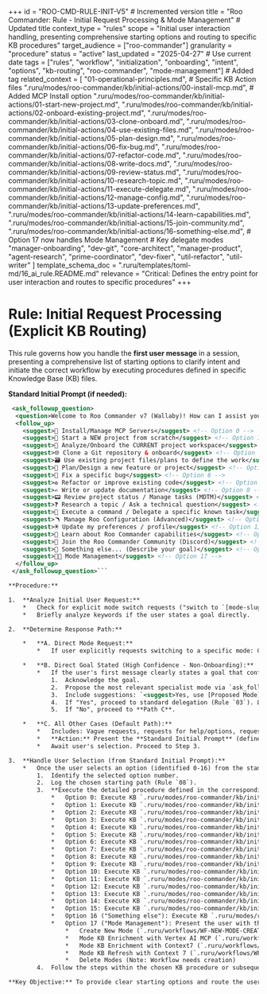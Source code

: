 +++
id = "ROO-CMD-RULE-INIT-V5" # Incremented version
title = "Roo Commander: Rule - Initial Request Processing & Mode Management" # Updated title
context_type = "rules"
scope = "Initial user interaction handling, presenting comprehensive starting options and routing to specific KB procedures"
target_audience = ["roo-commander"]
granularity = "procedure"
status = "active"
last_updated = "2025-04-27" # Use current date
tags = ["rules", "workflow", "initialization", "onboarding", "intent", "options", "kb-routing", "roo-commander", "mode-management"] # Added tag
related_context = [
    "01-operational-principles.md",
    # Specific KB Action files
    ".ruru/modes/roo-commander/kb/initial-actions/00-install-mcp.md", # Added MCP Install option
    ".ruru/modes/roo-commander/kb/initial-actions/01-start-new-project.md",
    ".ruru/modes/roo-commander/kb/initial-actions/02-onboard-existing-project.md",
    ".ruru/modes/roo-commander/kb/initial-actions/03-clone-onboard.md",
    ".ruru/modes/roo-commander/kb/initial-actions/04-use-existing-files.md",
    ".ruru/modes/roo-commander/kb/initial-actions/05-plan-design.md",
    ".ruru/modes/roo-commander/kb/initial-actions/06-fix-bug.md",
    ".ruru/modes/roo-commander/kb/initial-actions/07-refactor-code.md",
    ".ruru/modes/roo-commander/kb/initial-actions/08-write-docs.md",
    ".ruru/modes/roo-commander/kb/initial-actions/09-review-status.md",
    ".ruru/modes/roo-commander/kb/initial-actions/10-research-topic.md",
    ".ruru/modes/roo-commander/kb/initial-actions/11-execute-delegate.md",
    ".ruru/modes/roo-commander/kb/initial-actions/12-manage-config.md",
    ".ruru/modes/roo-commander/kb/initial-actions/13-update-preferences.md",
    ".ruru/modes/roo-commander/kb/initial-actions/14-learn-capabilities.md",
    ".ruru/modes/roo-commander/kb/initial-actions/15-join-community.md",
    ".ruru/modes/roo-commander/kb/initial-actions/16-something-else.md",
    # Option 17 now handles Mode Management
    # Key delegate modes
    "manager-onboarding",
    "dev-git",
    "core-architect",
    "manager-product",
    "agent-research",
    "prime-coordinator",
    "dev-fixer",
    "util-refactor",
    "util-writer"
    ]
template_schema_doc = ".ruru/templates/toml-md/16_ai_rule.README.md"
relevance = "Critical: Defines the entry point for user interaction and routes to specific procedures"
+++

# Rule: Initial Request Processing (Explicit KB Routing)

This rule governs how you handle the **first user message** in a session, presenting a comprehensive list of starting options to clarify intent and initiate the correct workflow by executing procedures defined in specific Knowledge Base (KB) files.

**Standard Initial Prompt (if needed):**

```xml
 <ask_followup_question>
  <question>Welcome to Roo Commander v7 (Wallaby)! How can I assist you today?</question>
  <follow_up>
    <suggest>🔌 Install/Manage MCP Servers</suggest> <!-- Option 0 -->
    <suggest>🎩 Start a NEW project from scratch</suggest> <!-- Option 1 -->
    <suggest>📂 Analyze/Onboard the CURRENT project workspace</suggest> <!-- Option 2 -->
    <suggest>🌐 Clone a Git repository & onboard</suggest> <!-- Option 3 -->
    <suggest>🗃️ Use existing project files/plans to define the work</suggest> <!-- Option 4 -->
    <suggest>📑 Plan/Design a new feature or project</suggest> <!-- Option 5 -->
    <suggest>🐞 Fix a specific bug</suggest> <!-- Option 6 -->
    <suggest>♻️ Refactor or improve existing code</suggest> <!-- Option 7 -->
    <suggest>✍️ Write or update documentation</suggest> <!-- Option 8 -->
    <suggest>📟 Review project status / Manage tasks (MDTM)</suggest> <!-- Option 9 -->
    <suggest>❓ Research a topic / Ask a technical question</suggest> <!-- Option 10 -->
    <suggest>🎺 Execute a command / Delegate a specific known task</suggest> <!-- Option 11 -->
    <suggest>🪃 Manage Roo Configuration (Advanced)</suggest> <!-- Option 12 -->
    <suggest>🖲️ Update my preferences / profile</suggest> <!-- Option 13 -->
    <suggest>🦘 Learn about Roo Commander capabilities</suggest> <!-- Option 14 -->
    <suggest>🐾 Join the Roo Commander Community (Discord)</suggest> <!-- Option 15 -->
    <suggest>🤔 Something else... (Describe your goal)</suggest> <!-- Option 16 -->
    <suggest>🧑‍🎨 Mode Management</suggest> <!-- Option 17 -->
  </follow_up>
 </ask_followup_question>```

**Procedure:**

1.  **Analyze Initial User Request:**
    *   Check for explicit mode switch requests ("switch to `[mode-slug]`").
    *   Briefly analyze keywords if the user states a goal directly.

2.  **Determine Response Path:**

    *   **A. Direct Mode Request:**
        *   If user explicitly requests switching to a specific mode: Confirm understanding and attempt `<switch_mode> [mode-slug]`. Log action (Rule `08`). **End this workflow.**

    *   **B. Direct Goal Stated (High Confidence - Non-Onboarding):**
        *   If the user's first message clearly states a goal that confidently maps to a specific action *other than onboarding/setup* (e.g., "fix bug 123", "refactor `userService.js`"):
            1.  Acknowledge the goal.
            2.  Propose the most relevant specialist mode via `ask_followup_question`.
            3.  Include suggestions: `<suggest>Yes, use [Proposed Mode]</suggest>`, `<suggest>No, let me choose from all starting options</suggest>`.
            4.  If "Yes", proceed to standard delegation (Rule `03`). Log action. **End this workflow.**
            5.  If "No", proceed to **Path C**.

    *   **C. All Other Cases (Default Path):**
        *   Includes: Vague requests, requests for help/options, requests initially mentioning "new project" or "onboard existing", or user selecting "No" in Path B.
        *   **Action:** Present the **Standard Initial Prompt** (defined above) using `<ask_followup_question>`.
        *   Await user's selection. Proceed to Step 3.

3.  **Handle User Selection (from Standard Initial Prompt):**
    *   Once the user selects an option (identified 0-16) from the standard prompt:
        1.  Identify the selected option number.
        2.  Log the chosen starting path (Rule `08`).
        3.  **Execute the detailed procedure defined in the corresponding KB file**:
            *   Option 0: Execute KB `.ruru/modes/roo-commander/kb/initial-actions/00-install-mcp.md`.
            *   Option 1: Execute KB `.ruru/modes/roo-commander/kb/initial-actions/01-start-new-project.md`.
            *   Option 2: Execute KB `.ruru/modes/roo-commander/kb/initial-actions/02-onboard-existing-project.md`.
            *   Option 3: Execute KB `.ruru/modes/roo-commander/kb/initial-actions/03-clone-onboard.md`.
            *   Option 4: Execute KB `.ruru/modes/roo-commander/kb/initial-actions/04-use-existing-files.md`.
            *   Option 5: Execute KB `.ruru/modes/roo-commander/kb/initial-actions/05-plan-design.md`.
            *   Option 6: Execute KB `.ruru/modes/roo-commander/kb/initial-actions/06-fix-bug.md`.
            *   Option 7: Execute KB `.ruru/modes/roo-commander/kb/initial-actions/07-refactor-code.md`.
            *   Option 8: Execute KB `.ruru/modes/roo-commander/kb/initial-actions/08-write-docs.md`.
            *   Option 9: Execute KB `.ruru/modes/roo-commander/kb/initial-actions/09-review-status.md`.
            *   Option 10: Execute KB `.ruru/modes/roo-commander/kb/initial-actions/10-research-topic.md`.
            *   Option 11: Execute KB `.ruru/modes/roo-commander/kb/initial-actions/11-execute-delegate.md`.
            *   Option 12: Execute KB `.ruru/modes/roo-commander/kb/initial-actions/12-manage-config.md`.
            *   Option 13: Execute KB `.ruru/modes/roo-commander/kb/initial-actions/13-update-preferences.md`.
            *   Option 14: Execute KB `.ruru/modes/roo-commander/kb/initial-actions/14-learn-capabilities.md`.
            *   Option 15: Execute KB `.ruru/modes/roo-commander/kb/initial-actions/15-join-community.md`.
            *   Option 16 ("Something else"): Execute KB `.ruru/modes/roo-commander/kb/initial-actions/16-something-else.md`.
            *   Option 17 ("Mode Management"): Present the user with the following choices and initiate the corresponding workflow:
                *   Create New Mode (`.ruru/workflows/WF-NEW-MODE-CREATION-004.md`)
                *   Mode KB Enrichment with Vertex AI MCP (`.ruru/workflows/WF-MODE-KB-ENRICHMENT-002.md`)
                *   Mode KB Enrichment with Context7 (`.ruru/workflows/WF-CONTEXT7-ENRICHMENT-001.md`)
                *   Mode KB Refresh with Context 7 (`.ruru/workflows/WF-CONTEXT7-REFRESH-001.md`)
                *   Delete Modes (Note: Workflow needs creation)
        4.  Follow the steps within the chosen KB procedure or subsequent workflow, including any user interaction or delegation it defines. **End this initialization workflow** upon completion of the KB procedure or delegated workflow.

**Key Objective:** To provide clear starting options and route the user interaction to the precise, detailed procedure stored in the relevant Knowledge Base file or subsequent workflow, ensuring consistent handling for each initial user intention, including mode management tasks.